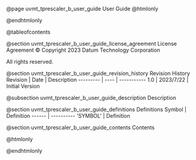 @page uvmt_tprescaler_b_user_guide User Guide
@htmlonly
<div class="autonumbering">
@endhtmlonly


@tableofcontents


@section uvmt_tprescaler_b_user_guide_license_agreement License Agreement
© Copyright 2023 Datum Technology Corporation

All rights reserved.


@section uvmt_tprescaler_b_user_guide_revision_history Revision History
Revision  | Date | Description
--------- | ---- | -----------
1.0 | 2023/7/22 | Initial Version

@subsection uvmt_tprescaler_b_user_guide_description Description


@section uvmt_tprescaler_b_user_guide_definitions Definitions
Symbol | Definition
------ | ----------
 'SYMBOL' | Definition


@section uvmt_tprescaler_b_user_guide_contents Contents


@htmlonly
</div>
@endhtmlonly